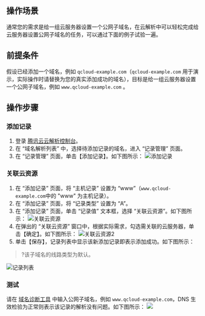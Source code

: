 ## 操作场景

通常您的需求是给一组云服务器设置一个公网子域名，在云解析中可以轻松完成给云服务器设置公网子域名的任务，可以通过下面的例子试验一遍。

## 前提条件

假设已经添加一个域名，例如 `qcloud-example.com`（`qcloud-example.com` 用于演示，实际操作时请替换为您的真实添加成功的域名），目标是给一组云服务器设置一个公网子域名，例如 `www.qcloud-example.com` 。

## 操作步骤

### 添加记录

1. 登录 [腾讯云云解析控制台](https://console.cloud.tencent.com/cns)。
2. 在 “域名解析列表” 中，选择待添加记录的域名，进入 “记录管理” 页面。
3. 在 “记录管理” 页面，单击【添加记录】。如下图所示：
![添加记录](https://main.qcloudimg.com/raw/9fc5973bb06e056ea6cac22e85b033de.png)

### 关联云资源

1. 在 “添加记录” 页面，将 “主机记录” 设置为 “www”（`www.qcloud-example.com`中的 "www" 为主机记录）。
2. 在 “添加记录” 页面，将 “记录类型” 设置为 “A”。
3. 在 “添加记录” 页面，单击 “记录值” 文本框，选择 “关联云资源”。如下图所示：
![关联云资源](https://main.qcloudimg.com/raw/9b7576637f173cece77b1a7221c53a95.png)
4. 在弹出的 “关联云资源” 窗口中，根据实际需求，勾选需关联的云服务器，单击【确定】。如下图所示：
![关联云资源2](https://main.qcloudimg.com/raw/be876955baba2ce775c8dc9ed3b5eac3.png)
5. 单击【保存】，记录列表中显示该新添加记录即表示添加成功。如下图所示：
>?该子域名的线路类型为默认。
>
![记录列表](https://main.qcloudimg.com/raw/540154eaa8e2f84b8f16618a6d1763a1.png)


### 测试
请在 [域名诊断工具](https://domaintool.cloud.tencent.com/) 中输入公网子域名，例如 `www.qcloud-example.com`，DNS 生效检验为正常则表示该记录的解析没有问题。如下图所示：
![](https://main.qcloudimg.com/raw/2b082ec313004232d255a8315959755b.png)

